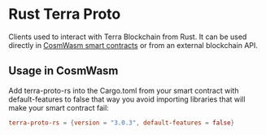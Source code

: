 # Rust Terra Proto

Clients used to interact with Terra Blockchain from Rust. It can be used directly in [CosmWasm smart contracts](https://github.com/emidev98/cw-alliance) or from an external blockchain API.

## Usage in CosmWasm

Add terra-proto-rs into the Cargo.toml from your smart contract with default-features to false that way you avoid importing libraries that will make your smart contract fail:
```Cargo.toml
terra-proto-rs = {version = "3.0.3", default-features = false}
```